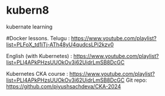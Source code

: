 # kubern8
kubernate learning

#Docker lessons.
Telugu : https://www.youtube.com/playlist?list=PLFoX_td1iTj-ATh48yU4qudcsLPi2kzv0

English (with Kubernetes) : https://www.youtube.com/playlist?list=PLl4APkPHzsUUOkOv3i62UidrLmSB8DcGC 


Kubernetes CKA course :  https://www.youtube.com/playlist?list=PLl4APkPHzsUUOkOv3i62UidrLmSB8DcGC
Git repo: https://github.com/piyushsachdeva/CKA-2024